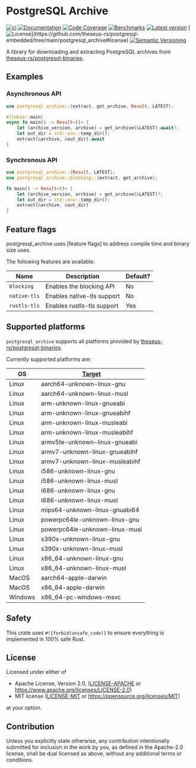 # PostgreSQL Archive

[![ci](https://github.com/theseus-rs/postgresql-embedded/actions/workflows/ci.yml/badge.svg?branch=main)](https://github.com/theseus-rs/postgresql-embedded/actions/workflows/ci.yml)
[![Documentation](https://docs.rs/postgresql_archive/badge.svg)](https://docs.rs/postgresql_archive)
[![Code Coverage](https://codecov.io/gh/theseus-rs/postgresql-embedded/branch/main/graph/badge.svg)](https://codecov.io/gh/theseus-rs/postgresql-embedded)
[![Benchmarks](https://img.shields.io/badge/%F0%9F%90%B0_bencher-enabled-6ec241)](https://bencher.dev/perf/theseus-rs-postgresql-embedded)
[![Latest version](https://img.shields.io/crates/v/postgresql_archive.svg)](https://crates.io/crates/postgresql_archive)
[![License](https://img.shields.io/crates/l/postgresql_archive?)](https://github.com/theseus-rs/postgresql-embedded/tree/main/postgresql_archive#license)
[![Semantic Versioning](https://img.shields.io/badge/%E2%9A%99%EF%B8%8F_SemVer-2.0.0-blue)](https://semver.org/spec/v2.0.0.html)

A library for downloading and extracting PostgreSQL archives from
[theseus-rs/postgresql-binaries](https://github.com/theseus-rs/postgresql-binaries).

## Examples

### Asynchronous API

```rust
use postgresql_archive::{extract, get_archive, Result, LATEST};

#[tokio::main]
async fn main() -> Result<()> {
    let (archive_version, archive) = get_archive(&LATEST).await?;
    let out_dir = std::env::temp_dir();
    extract(&archive, &out_dir).await
}
```

### Synchronous API

```rust
use postgresql_archive::{Result, LATEST};
use postgresql_archive::blocking::{extract, get_archive};

fn main() -> Result<()> {
    let (archive_version, archive) = get_archive(&LATEST)?;
    let out_dir = std::env::temp_dir();
    extract(&archive, &out_dir)
}
```

## Feature flags

postgresql_archive uses [feature flags] to address compile time and binary size
uses.

The following features are available:

| Name         | Description                | Default? |
|--------------|----------------------------|----------|
| `blocking`   | Enables the blocking API   | No       |
| `native-tls` | Enables native-tls support | No       |
| `rustls-tls` | Enables rustls-tls support | Yes      |

## Supported platforms

`postgresql_archive` supports all platforms provided
by [theseus-rs/postgresql-binaries](https://github.com/theseus-rs/postgresql-binaries).

Currently supported platforms are:

| OS      | [Target](https://doc.rust-lang.org/nightly/rustc/platform-support.html) |
|---------|-------------------------------------------------------------------------|
| Linux   | aarch64-unknown-linux-gnu                                               |
| Linux   | aarch64-unknown-linux-musl                                              |
| Linux   | arm-unknown-linux-gnueabi                                               |
| Linux   | arm-unknown-linux-gnueabihf                                             |
| Linux   | arm-unknown-linux-musleabi                                              |
| Linux   | arm-unknown-linux-musleabihf                                            |
| Linux   | armv5te-unknown-linux-gnueabi                                           |
| Linux   | armv7-unknown-linux-gnueabihf                                           |
| Linux   | armv7-unknown-linux-musleabihf                                          |
| Linux   | i586-unknown-linux-gnu                                                  |
| Linux   | i586-unknown-linux-musl                                                 |
| Linux   | i686-unknown-linux-gnu                                                  |
| Linux   | i686-unknown-linux-musl                                                 |
| Linux   | mips64-unknown-linux-gnuabi64                                           |
| Linux   | powerpc64le-unknown-linux-gnu                                           |
| Linux   | powerpc64le-unknown-linux-musl                                          |
| Linux   | s390x-unknown-linux-gnu                                                 |
| Linux   | s390x-unknown-linux-musl                                                |
| Linux   | x86_64-unknown-linux-gnu                                                |
| Linux   | x86_64-unknown-linux-musl                                               |
| MacOS   | aarch64-apple-darwin                                                    |
| MacOS   | x86_64-apple-darwin                                                     |
| Windows | x86_64-pc-windows-msvc                                                  |

## Safety

This crate uses `#![forbid(unsafe_code)]` to ensure everything is implemented in 100% safe Rust.

## License

Licensed under either of

* Apache License, Version 2.0, ([LICENSE-APACHE](LICENSE-APACHE) or https://www.apache.org/licenses/LICENSE-2.0)
* MIT license ([LICENSE-MIT](LICENSE-MIT) or https://opensource.org/licenses/MIT)

at your option.

## Contribution

Unless you explicitly state otherwise, any contribution intentionally submitted
for inclusion in the work by you, as defined in the Apache-2.0 license, shall be dual licensed as above, without any
additional terms or conditions.
